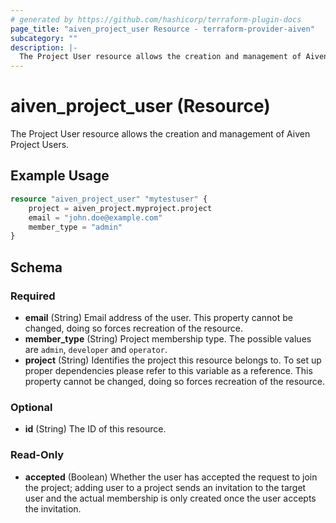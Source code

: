 ```yaml
---
# generated by https://github.com/hashicorp/terraform-plugin-docs
page_title: "aiven_project_user Resource - terraform-provider-aiven"
subcategory: ""
description: |-
  The Project User resource allows the creation and management of Aiven Project Users.
---
```


# aiven_project_user (Resource)

The Project User resource allows the creation and management of Aiven Project Users.

## Example Usage

```terraform
resource "aiven_project_user" "mytestuser" {
    project = aiven_project.myproject.project
    email = "john.doe@example.com"
    member_type = "admin"
}
```

<!-- schema generated by tfplugindocs -->
## Schema

### Required

- **email** (String) Email address of the user. This property cannot be changed, doing so forces recreation of the resource.
- **member_type** (String) Project membership type. The possible values are `admin`, `developer` and `operator`.
- **project** (String) Identifies the project this resource belongs to. To set up proper dependencies please refer to this variable as a reference. This property cannot be changed, doing so forces recreation of the resource.

### Optional

- **id** (String) The ID of this resource.

### Read-Only

- **accepted** (Boolean) Whether the user has accepted the request to join the project; adding user to a project sends an invitation to the target user and the actual membership is only created once the user accepts the invitation.


